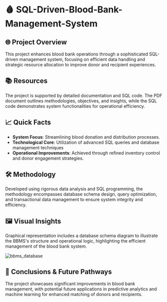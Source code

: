 # 🩸 SQL-Driven-Blood-Bank-Management-System

🌐  Project Overview
---
This project enhances blood bank operations through a sophisticated SQL-driven management system, focusing on efficient data handling and strategic resource allocation to improve donor and recipient experiences.

📚 Resources
---
The project is supported by detailed documentation and SQL code. The PDF document outlines methodologies, objectives, and insights, while the SQL code demonstrates system functionalities for operational efficiency.

📈 Quick Facts
---
- **System Focus**: Streamlining blood donation and distribution processes.
- **Technological Core**: Utilization of advanced SQL queries and database management techniques
- **Operational Improvements**: Achieved through refined inventory control and donor engagement strategies.
  
🛠️ Methodology
---
Developed using rigorous data analysis and SQL programming, the methodology encompasses database schema design, query optimization, and transactional data management to ensure system integrity and efficiency.

🖼️ Visual Insights
---
Graphical representation includes a database schema diagram to illustrate the BBMS's structure and operational logic, highlighting the efficient management of the blood bank system.

![bbms_database](https://github.com/Sarah7x/SQL-Driven-Blood-Bank-Management-System/assets/152454919/a4122c6b-dbed-495d-bab3-35687808ae51)

🌱 Conclusions & Future Pathways
---
The project showcases significant improvements in blood bank management, with potential future applications in predictive analytics and machine learning for enhanced matching of donors and recipients.
